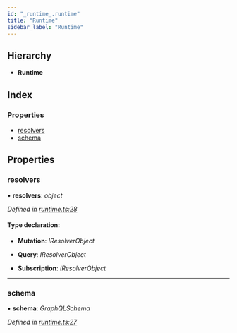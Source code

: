 ```yaml
---
id: "_runtime_.runtime"
title: "Runtime"
sidebar_label: "Runtime"
---
```


## Hierarchy

* **Runtime**

## Index

### Properties

* [resolvers](_runtime_.runtime.md#resolvers)
* [schema](_runtime_.runtime.md#schema)

## Properties

###  resolvers

• **resolvers**: *object*

*Defined in [runtime.ts:28](https://github.com/aerogear/graphback/blob/63664df15/packages/graphql-serve/src/runtime.ts#L28)*

#### Type declaration:

* **Mutation**: *IResolverObject*

* **Query**: *IResolverObject*

* **Subscription**: *IResolverObject*

___

###  schema

• **schema**: *GraphQLSchema*

*Defined in [runtime.ts:27](https://github.com/aerogear/graphback/blob/63664df15/packages/graphql-serve/src/runtime.ts#L27)*
